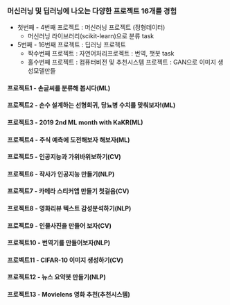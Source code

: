### 머신러닝 및 딥러닝에 나오는 다양한 프로젝트 16개를 경험
- 첫번째 - 4번째 프로젝트 : 머신러닝 프로젝트 (정형데이터)
  - 머신러닝 라이브러리(scikit-learn)으로 분류 task
- 5번째 - 16번째 프로젝트 : 딥러닝 프로젝트
  - 짝수번째 프로젝트 : 자연어처리프로젝트 : 번역, 챗봇 task
  - 홀수번째 프로젝트 : 컴퓨터비전 및 추천시스템 프로젝트 : GAN으로 이미지 생성모델만들
         
#### 프로젝트1 - 손글씨를 분류해 봅시다(ML)

#### 프로젝트2 - 손수 설계하는 선형회귀, 당뇨병 수치를 맞춰보자!(ML)

#### 프로젝트3 - 2019 2nd ML month with KaKR(ML)

#### 프로젝트4 - 주식 예측에 도전해보자 해보자(ML)

#### 프로젝트5 - 인공지능과 가위바위보하기(CV)

#### 프로젝트6 - 작사가 인공지능 만들기(NLP)

#### 프로젝트7 - 카메라 스티커앱 만들기 첫걸음(CV)

#### 프로젝트8 - 영화리뷰 텍스트 감성분석하기(NLP)

#### 프로젝트9 - 인물사진을 만들어 보자(CV)

#### 프로젝트10 - 번역기를 만들어보자(NLP)

#### 프로벡트11 - CIFAR-10 이미지 생성하기(CV)

#### 프로젝트12 - 뉴스 요약봇 만들기(NLP)

#### 프로젝트13 - Movielens 영화 추천(추천시스템)
